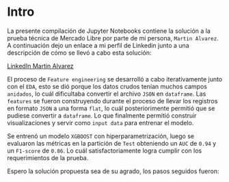 # Intro

La presente compilación de Jupyter Notebooks contiene la solución a la prueba técnica de Mercado Libre por parte de mi persona, `Martin Alvarez`. A continuación dejo un enlace a mi perfil de Linkedin junto a una descripción de cómo se llevó a cabo esta solución:

[LinkedIn Martin Alvarez](https://www.linkedin.com/in/martinalvarez2000/)

El proceso de `Feature engineering` se desarrolló a cabo iterativamente junto con el `EDA`, esto se dió porque los datos crudos tenían muchos campos `anidados`, lo cuál dificultaba convertir el archivo `JSON` en `dataframe`. Las `features` se fueron construyendo durante el proceso de llevar los registros en formato `JSON` a una forma `flat`, lo cuál posteriorimente permitió que se pudiese convertir a `dataframe`. Lo que finalmente  permitió construir visualizaciones y servir como `input data` para entrenar el modelo.

Se entrenó un modelo `XGBOOST` con hiperparametrización, luego se evaluaron las métricas en la partición de `Test` obteniendo un `AUC` de `0.94` y un `F1-score` de `0.86`. Lo cuál satisfactoriamente logra cumplir con los requerimientos de la prueba.

Espero la solución propuesta sea de su agrado, los pasos seguidos fueron:

```{tableofcontents}
```

